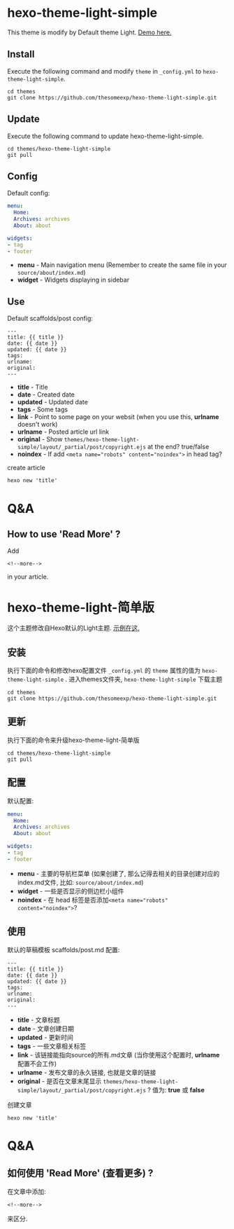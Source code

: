# hexo-theme-light-simple

This theme is modify by Default theme Light. [Demo here.](https://someexp.com)

## Install

Execute the following command and modify `theme` in `_config.yml` to `hexo-theme-light-simple`.

```
cd themes
git clone https://github.com/thesomeexp/hexo-theme-light-simple.git
```

## Update

Execute the following command to update hexo-theme-light-simple.

```
cd themes/hexo-theme-light-simple
git pull
```

## Config

Default config:

``` yaml
menu:
  Home: 
  Archives: archives
  About: about

widgets:
- tag
- footer

```

- **menu** - Main navigation menu (Remember to create the same file in your ```source/about/index.md```)
- **widget** - Widgets displaying in sidebar

## Use

Default scaffolds/post config:

~~~
---
title: {{ title }}
date: {{ date }}
updated: {{ date }}
tags: 
urlname: 
original: 
---
~~~

- **title** - Title
- **date** - Created date
- **updated** - Updated date
- **tags** - Some tags
- **link** - Point to some page on your websit (when you use this, **urlname** doesn't work)
- **urlname** - Posted article url link 
- **original** - Show ```themes/hexo-theme-light-simple/layout/_partial/post/copyright.ejs``` at the end? true/false
- **noindex** - If add ```<meta name="robots" content="noindex">``` in head tag?

create article

~~~
hexo new 'title'
~~~

# Q&A

## How to use 'Read More' ?

Add 

~~~
<!--more-->
~~~

in your article. 

# hexo-theme-light-简单版

这个主题修改自Hexo默认的Light主题. [示例在这.](https://someexp.com)

## 安装

执行下面的命令和修改hexo配置文件 `_config.yml` 的 `theme` 属性的值为 `hexo-theme-light-simple` .
进入themes文件夹, `hexo-theme-light-simple` 下载主题
```
cd themes
git clone https://github.com/thesomeexp/hexo-theme-light-simple.git
```

## 更新

执行下面的命令来升级hexo-theme-light-简单版

```
cd themes/hexo-theme-light-simple
git pull
```

## 配置

默认配置:

``` yaml
menu:
  Home: 
  Archives: archives
  About: about

widgets:
- tag
- footer

```

- **menu** - 主要的导航栏菜单 (如果创建了, 那么记得去相关的目录创建对应的index.md文件, 比如: ```source/about/index.md```)
- **widget** - 一些是否显示的侧边栏小组件
- **noindex** - 在 head 标签是否添加```<meta name="robots" content="noindex">```?

## 使用

默认的草稿模板 scaffolds/post.md 配置:

~~~
---
title: {{ title }}
date: {{ date }}
updated: {{ date }}
tags: 
urlname: 
original: 
---
~~~

- **title** - 文章标题
- **date** - 文章创建日期
- **updated** - 更新时间
- **tags** - 一些文章相关标签
- **link** - 该链接能指向source的所有.md文章 (当你使用这个配置时, **urlname** 配置不会工作)
- **urlname** - 发布文章的永久链接, 也就是文章的链接
- **original** - 是否在文章末尾显示 ```themes/hexo-theme-light-simple/layout/_partial/post/copyright.ejs``` ? 值为: **true** 或 **false**

创建文章

~~~
hexo new 'title'
~~~

# Q&A

## 如何使用 'Read More' (查看更多) ?

在文章中添加: 

~~~
<!--more-->
~~~

来区分. 
